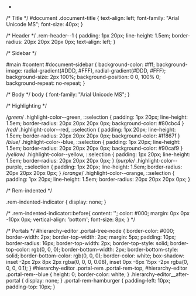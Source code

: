 - ```css
 /* Title */
#document .document-title {
    text-align: left;
    font-family: "Arial Unicode MS";
    font-size: 40px; 
}


/* Header */
.rem-header--1 {
    padding: 1px 20px;
    line-height: 1.5em;
    border-radius: 20px 20px 20px 0px;
    text-align: left;
}

/* Sidebar */

#main #content #document-sidebar {
    background-color: #fff;
    background-image: radial-gradient(#DDD, #FFF), radial-gradient(#DDD, #FFF);
    background-size: 2px 100%;
    background-position: 0 0, 100% 0;
    background-repeat:	no-repeat;
}

/* Body */
body {
    font-family: "Arial Unicode MS";
}

/* Highlighting */

/*green*/
.highlight-color--green, ::selection {
    padding: 1px 20px;
    line-height: 1.5em;
    border-radius: 20px 20px 20px 0px;
    background-color: #80cbc4
}
/*red*/
.highlight-color--red, ::selection {
    padding: 1px 20px;
    line-height: 1.5em;
    border-radius: 20px 20px 20px 0px;
    background-color: #ff867f
}
/*blue*/
.highlight-color--blue, ::selection {
    padding: 1px 20px;
    line-height: 1.5em;
    border-radius: 20px 20px 20px 0px;
    background-color: #90caf9
}
/*yellow*/
.highlight-color--yellow, ::selection {
    padding: 1px 20px;
    line-height: 1.5em;
    border-radius: 20px 20px 20px 0px;
}
/*purple*/
.highlight-color--purple, ::selection {
    padding: 1px 20px;
    line-height: 1.5em;
    border-radius: 20px 20px 20px 0px;
    }
/*orange*/
.highlight-color--orange, ::selection {
    padding: 1px 20px;
    line-height: 1.5em;
    border-radius: 20px 20px 20px 0px;
} 
 

/* Rem-indented */

.rem-indented-indicator {
    display: none;
}

 /*
 .rem-indented-indicator::before{
  content: '';
  color: #000;
  margin: 0px 0px -10px 0px;
  vertical-align: 'bottom';
  font-size: 8px;
  }
 */
  
/* Portals */
#hierarchy-editor .portal-tree-node {
    border-color: #000;
    border-width: 2px;
    border-top-width: 2px;
    margin: 5px;
    padding: 10px;
    border-radius: 16px;
    border-top-width: 2px;
    border-top-style: solid;
    border-top-color: rgb(0, 0, 0);
    border-bottom-width: 2px;
    border-bottom-style: solid;
    border-bottom-color: rgb(0, 0, 0);
    border-color: white;
    box-shadow: inset -2px 2px 8px 2px rgba(0, 0, 0, 0.08), inset 0px -6px 15px -2px rgba(0, 0, 0, 0.1);
}
#hierarchy-editor .portal-rem .portal-rem-top, #hierarchy-editor .portal-rem--blue {
	height: 0;
	border-color: white;
}
.hierarchy-editor__after-portal {
    display: none;
}
.portal-rem-hamburger {
	padding-left: 10px;
	padding-top: 10px;
} 
 
``` 
